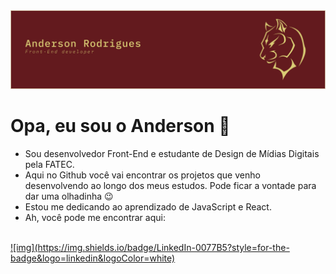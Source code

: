<img src="img/Group%203.png">

# Opa, eu sou o Anderson 👋

- Sou desenvolvedor Front-End e estudante de Design de Mídias Digitais pela FATEC.
- Aqui no Github você vai encontrar os projetos que venho desenvolvendo ao longo dos meus estudos. Pode ficar a vontade para dar uma olhadinha 😉
-  Estou me dedicando ao aprendizado de JavaScript e React.
-  Ah, você pode me encontrar aqui:
  <br>
<a href="https://www.linkedin.com/in/anderson-rodriguesdev/" target="_blank"> ![img](https://img.shields.io/badge/LinkedIn-0077B5?style=for-the-badge&logo=linkedin&logoColor=white)</a>
